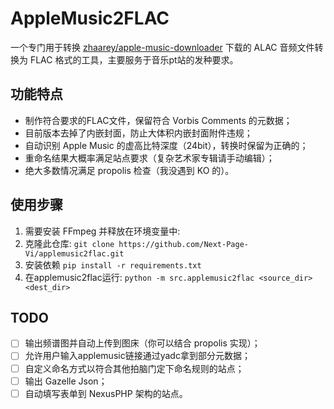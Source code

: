 # AppleMusic2FLAC

一个专门用于转换 [zhaarey/apple-music-downloader]([https://](https://github.com/zhaarey/apple-music-downloader)) 下载的 ALAC 音频文件转换为 FLAC 格式的工具，主要服务于音乐pt站的发种要求。

## 功能特点

- 制作符合要求的FLAC文件，保留符合 Vorbis Comments 的元数据；
- 目前版本去掉了内嵌封面，防止大体积内嵌封面附件违规；
- 自动识别 Apple Music 的虚高比特深度（24bit），转换时保留为正确的；
- 重命名结果大概率满足站点要求（复杂艺术家专辑请手动编辑）；
- 绝大多数情况满足 propolis 检查（我没遇到 KO 的）。

## 使用步骤

1. 需要安装 FFmpeg 并释放在环境变量中:
2. 克隆此仓库:
   ```git clone https://github.com/Next-Page-Vi/applemusic2flac.git```
3. 安装依赖
   ```pip install -r requirements.txt```
5. 在applemusic2flac运行:
   ```python -m src.applemusic2flac <source_dir> <dest_dir>```

   
## TODO

- [ ] 输出频谱图并自动上传到图床（你可以结合 propolis 实现）；
- [ ] 允许用户输入applemusic链接通过yadc拿到部分元数据；
- [ ] 自定义命名方式以符合其他拍脑门定下命名规则的站点；
- [ ] 输出 Gazelle Json；
- [ ] 自动填写表单到 NexusPHP 架构的站点。
